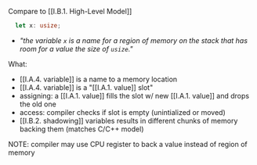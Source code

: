 Compare to [[I.B.1. High-Level Model]]

```rust
  let x: usize;
```
- *"the variable `x` is a name for a region of memory on the stack that has room for a value the size of `usize`."*

What:
- [[I.A.4. variable]] is a name to a memory location
- [[I.A.4. variable]] is a "[[I.A.1. value]] slot"
- assigning: a [[I.A.1. value]] fills the slot w/ new [[I.A.1. value]] and drops the old one
- access: compiler checks if slot is empty (unintialized or moved)
- [[I.B.2. shadowing]] variables results in different chunks of memory backing them (matches C/C++ model)

NOTE: compiler may use CPU register to back a value instead of region of memory